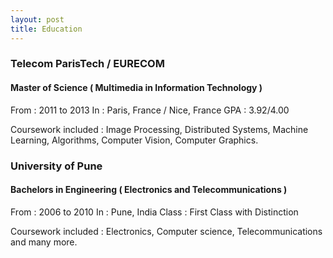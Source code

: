 ```yaml
---
layout: post
title: Education
---
```

### Telecom ParisTech / EURECOM
#### Master of Science ( Multimedia in Information Technology )
From : 2011 to 2013
In : Paris, France / Nice, France
GPA : 3.92/4.00

Coursework included : Image Processing, Distributed Systems, Machine Learning, Algorithms, Computer Vision, Computer Graphics.

### University of Pune
#### Bachelors in Engineering ( Electronics and Telecommunications )
From : 2006 to 2010
In : Pune, India
Class : First Class with Distinction

Coursework included : Electronics, Computer science, Telecommunications and many more.
